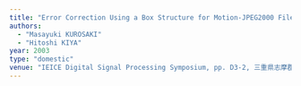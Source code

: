 ```yaml
---
title: "Error Correction Using a Box Structure for Motion-JPEG2000 Files"
authors:
  - "Masayuki KUROSAKI"
  - "Hitoshi KIYA"
year: 2003
type: "domestic"
venue: "IEICE Digital Signal Processing Symposium, pp. D3-2, 三重県志摩郡磯部町, 2003-11-06."
---
```

